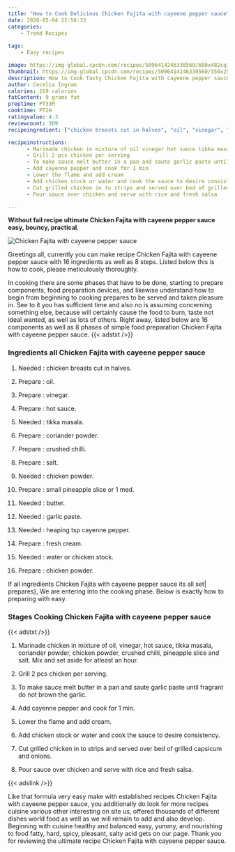 ```yaml
---
title: "How to Cook Delicious Chicken Fajita with cayeene pepper sauce"
date: 2020-05-04 22:56:33
categories:
    - Trend Recipes
    
tags:
    - Easy recipes

image: https://img-global.cpcdn.com/recipes/5096414246338560/680x482cq70/chicken-fajita-with-cayeene-pepper-sauce-recipe-main-photo.jpg
thumbnail: https://img-global.cpcdn.com/recipes/5096414246338560/350x250cq70/chicken-fajita-with-cayeene-pepper-sauce-recipe-main-photo.jpg
description: How to Cook Tasty Chicken Fajita with cayeene pepper sauce with 16 ingredients and 8 stages of easy cooking.
author: Cecelia Ingram
calories: 169 calories
fatContent: 9 grams fat
preptime: PT33M
cooktime: PT2H
ratingvalue: 4.3
reviewcount: 309
recipeingredient: ["chicken breasts cut in halves", "oil", "vinegar", "hot sauce", "tikka masala", "coriander powder", "crushed chilli", "salt", "chicken powder", "small pineapple slice or 1 med", "butter", "garlic paste", "heaping tsp cayenne pepper", "fresh cream", "water or chicken stock", "chicken powder"]

recipeinstructions: 
      - Marinade chicken in mixture of oil vinegar hot sauce tikka masala coriander powder chicken powder crushed chilli pineapple slice and salt Mix and set aside for atleast an hour 
      - Grill 2 pcs chicken per serving 
      - To make sauce melt butter in a pan and saute garlic paste until fragrant do not brown the garlic 
      - Add cayenne pepper and cook for 1 min 
      - Lower the flame and add cream 
      - Add chicken stock or water and cook the sauce to desire consistency 
      - Cut grilled chicken in to strips and served over bed of grilled capsicum and onions 
      - Pour sauce over chicken and serve with rice and fresh salsa

---
```




**Without fail recipe ultimate Chicken Fajita with cayeene pepper sauce easy, bouncy, practical**. 


![Chicken Fajita with cayeene pepper sauce](https://img-global.cpcdn.com/recipes/5096414246338560/680x482cq70/chicken-fajita-with-cayeene-pepper-sauce-recipe-main-photo.jpg "Chicken Fajita with cayeene pepper sauce")




Greetings all, currently you can make recipe Chicken Fajita with cayeene pepper sauce with 16 ingredients as well as 8 steps. Listed below this is how to cook, please meticulously thoroughly.

In cooking there are some phases that have to be done, starting to prepare components, food preparation devices, and likewise understand how to begin from beginning to cooking prepares to be served and taken pleasure in. See to it you has sufficient time and also no is assuming concerning something else, because will certainly cause the food to burn, taste not ideal wanted, as well as lots of others. Right away, listed below are 16 components as well as 8 phases of simple food preparation Chicken Fajita with cayeene pepper sauce.
{{< adstxt />}}

### Ingredients all Chicken Fajita with cayeene pepper sauce


1. Needed  : chicken breasts cut in halves.

1. Prepare  : oil.

1. Prepare  : vinegar.

1. Prepare  : hot sauce.

1. Needed  : tikka masala.

1. Prepare  : coriander powder.

1. Prepare  : crushed chilli.

1. Prepare  : salt.

1. Needed  : chicken powder.

1. Prepare  : small pineapple slice or 1 med.

1. Needed  : butter.

1. Needed  : garlic paste.

1. Needed  : heaping tsp cayenne pepper.

1. Prepare  : fresh cream.

1. Needed  : water or chicken stock.

1. Prepare  : chicken powder.



If all ingredients Chicken Fajita with cayeene pepper sauce its all set| prepares}, We are entering into the cooking phase. Below is exactly how to preparing with easy.

### Stages Cooking Chicken Fajita with cayeene pepper sauce

{{< adstxt />}}


1. Marinade chicken in mixture of oil, vinegar, hot sauce, tikka masala, coriander powder, chicken powder, crushed chilli, pineapple slice and salt. Mix and set aside for atleast an hour.



1. Grill 2 pcs chicken per serving.



1. To make sauce melt butter in a pan and saute garlic paste until fragrant do not brown the garlic.



1. Add cayenne pepper and cook for 1 min.



1. Lower the flame and add cream.



1. Add chicken stock or water and cook the sauce to desire consistency.



1. Cut grilled chicken in to strips and served over bed of grilled capsicum and onions.



1. Pour sauce over chicken and serve with rice and fresh salsa.





{{< adslink />}}

Like that formula very easy make with established recipes Chicken Fajita with cayeene pepper sauce, you additionally do look for more recipes cuisine various other interesting on site us, offered thousands of different dishes world food as well as we will remain to add and also develop. Beginning with cuisine healthy and balanced easy, yummy, and nourishing to food fatty, hard, spicy, pleasant, salty acid gets on our page. Thank you for reviewing the ultimate recipe Chicken Fajita with cayeene pepper sauce.

